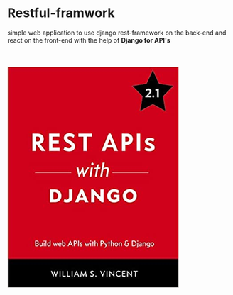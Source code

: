 # Restful-framwork

simple web application to use django rest-framework on the back-end and react on the front-end
with the help of **Django for API's**
<br/><br/><br/><br/>
![Django Book](django.jpg)
